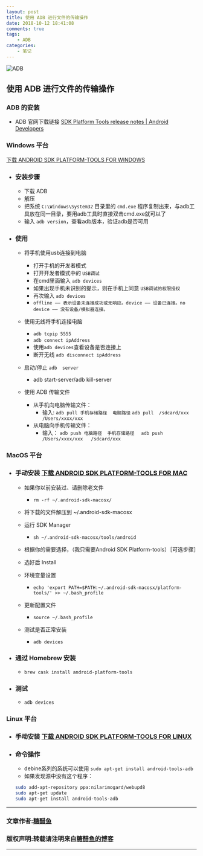 ```yaml
---
layout: post
title: 使用 ADB 进行文件的传输操作
date: 2018-10-12 18:41:08
comments: true
tags:
    - ADB
categories:
    - 笔记
---
```


![ADB](https://ws1.sinaimg.cn/large/006tNbRwly1fwblcmi4crj30zk0gotao.jpg)

## 使用 ADB 进行文件的传输操作

### ADB 的安装

<!-- more -->

* ADB 官网下载链接
[SDK Platform Tools release notes | Android Developers](https://developer.android.com/studio/releases/platform-tools)

### Windows 平台
[下载 ANDROID SDK PLATFORM-TOOLS FOR WINDOWS](https://dl.google.com/android/repository/platform-tools-latest-windows.zip)

* ### 安装步骤    
    * 下载 ADB
    * 解压
    * 把系统 `C:\Windows\System32` 目录里的 `cmd.exe` 程序复制出来，与adb工具放在同一目录，要用adb工具时直接双击cmd.exe就可以了
    * 输入 `adb version`，查看adb版本，验证adb是否可用

* ### 使用
    * 将手机使用usb连接到电脑
        * 打开手机的开发者模式
        * 打开开发者模式中的 `USB调试`
        * 在cmd里面输入 `adb devices` 
        * 如果出现手机未识别的提示，则在手机上同意 `USB调试的权限授权`
        * 再次输入 `adb devices`
        * `offline —— 表示设备未连接成功或无响应。device —— 设备已连接。no device —— 没有设备/模拟器连接。`

    * 使用无线将手机连接电脑
        * `adb tcpip 5555`
        * `adb connect ipAddress`
        * 使用`adb devices`查看设备是否连接上
        * 断开无线 `adb disconnect ipAddress`
    * 启动/停止 `adb  server`
        * adb start-server/adb kill-server
        
    * 使用 ADB 传输文件
        * 从手机向电脑传输文件：
            * 输入: 
            `adb pull 手机存储路径  电脑路径`
            `adb pull  /sdcard/xxx  /Users/xxxx/xxx`
        * 从电脑向手机传输文件：
            * 输入：
            `adb push 电脑路径  手机存储路径  `
            `adb push  /Users/xxxx/xxx   /sdcard/xxx`


### MacOS 平台
* ### 手动安装 [下载 ANDROID SDK PLATFORM-TOOLS FOR MAC](https://dl.google.com/android/repository/platform-tools-latest-darwin.zip)

    * 如果你以前安装过、请删除老文件
        * `rm -rf ~/.android-sdk-macosx/`
    * 将下载的文件解压到 ~/.android-sdk-macosx

    * 运行 SDK Manager
        * `sh ~/.android-sdk-macosx/tools/android`
    * 根据你的需要选择，（我只需要Android SDK Platform-tools）［可选步骤］

    * 选好后 Install

    * 环境变量设置
        * `echo 'export PATH=$PATH:~/.android-sdk-macosx/platform-tools/' >> ~/.bash_profile`

    * 更新配置文件
        * `source ~/.bash_profile`

    * 测试是否正常安装
        * `adb devices`

* ### 通过 **Homebrew** 安装
    * `brew cask install android-platform-tools`

* ### 测试
    * `adb devices`
    

### Linux 平台
* ### 手动安装 [下载 ANDROID SDK PLATFORM-TOOLS FOR LINUX](https://dl.google.com/android/repository/platform-tools-latest-linux.zip)

* ### 命令操作
    * debine系列的系统可以使用 `sudo apt-get install android-tools-adb`
    * 如果发现源中没有这个程序：

    ```bash
    sudo add-apt-repository ppa:nilarimogard/webupd8
    sudo apt-get update
    sudo apt-get install android-tools-adb
    ```


---
### 文章作者:[糖醋鱼](http://zzutcy.top)

### 版权声明:转载请注明来自[糖醋鱼的博客](http://zzutcy.top)
---